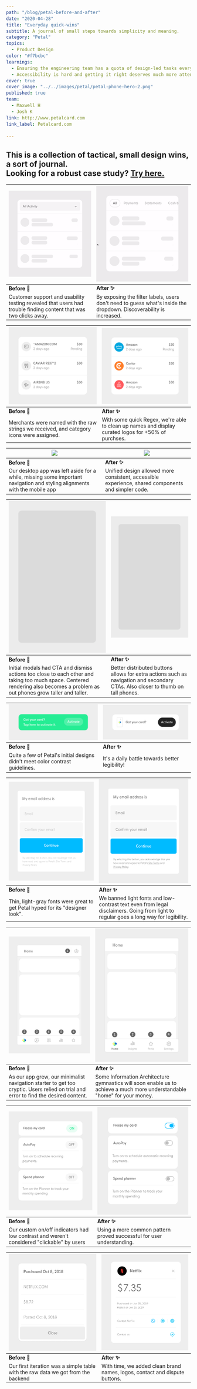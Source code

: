 ```yaml
---
path: "/blog/petal-before-and-after"
date: "2020-04-28"
title: "Everyday quick-wins"
subtitle: A journal of small steps towards simplicity and meaning.
category: "Petal"
topics:
  - Product Design
color: "#f7bcbc"
learnings:
  - Ensuring the engineering team has a quota of design-led tasks every sprint was essential to getting some of this work prioritized.
  - Accessibility is hard and getting it right deserves much more attention and resources than some small teams have.
cover: true
cover_image: "../../images/petal/petal-phone-hero-2.png"
published: true
team:
  - Maxwell H
  - Josh K
link: http://www.petalcard.com
link_label: Petalcard.com

---
```


## This is a collection of tactical, small design wins, a sort of journal. <br> Looking for a robust case study? [Try here.](/blog/nubank/nuconta)

| <img src="../../images/petal/before-and-after/filters-before.gif"> | <img src="../../images/petal/before-and-after/filters-after-3.gif"> | 
|--------- | --------|
| __Before 🤔__        |__After ✨__         |
| Customer support and usability testing revealed that users had trouble finding content that was two clicks away. | By exposing the filter labels, users don't need to guess what's inside the dropdown. Discoverability is increased. | 

| ![](../../images/petal/before-and-after/feedItems-before.png) | ![](../../images/petal/before-and-after/feedItems-after.png) | 
|--------- | --------|
| __Before 🤔__        |__After ✨__         |
| Merchants were named with the raw strings we received, and category icons were assigned. | With some quick Regex, we're able to clean up names and display curated logos for +50% of purchses. | 

| ![](../../images/petal/before-and-after/desktop-before.png) | ![](../../images/petal/before-and-after/desktop-after.png) | 
|--------- | --------|
| __Before 🤔__        |__After ✨__         |
| Our desktop app was left aside for a while, missing some important navigation and styling alignments with the mobile app | Unified design allowed more consistent, accessible experience, shared components and simpler code.  | 

| ![](../../images/petal/before-and-after/modals-before-12.gif) | ![](../../images/petal/before-and-after/modals-after-12.gif) | 
|--------- | --------|
| __Before 🤔__        |__After ✨__         |
| Initial modals had CTA and dismiss actions too close to each other and taking too much space. Centered rendering also becomes a problem as out phones grow taller and taller. | Better distributed buttons allows for extra actions such as navigation and secondary CTAs. Also closer to thumb on tall phones. |


| ![](../../images/petal/before-and-after/toast-before.png) | ![](../../images/petal/before-and-after/toast-after.png) | 
|--------- | --------|
| __Before 🤔__        |__After ✨__         |
| Quite a few of Petal's initial designs didn't meet color contrast guidelines.   | It's a daily battle towards better legibility! | 

| ![](../../images/petal/before-and-after/light-fonts-before.png) | ![](../../images/petal/before-and-after/light-fonts-after.png) | 
|--------- | --------|
| __Before 🤔__        |__After ✨__         |
| Thin, light-gray fonts were great to get Petal hyped for its "designer look".  | We banned light fonts and low-contrast text even from legal disclaimers. Going from light to regular goes a long way for legibility.  | 

| ![](../../images/petal/before-and-after/navigation-before-2.png) | ![](../../images/petal/before-and-after/navigation-after-2.png) | 
|--------- | --------|
| __Before 🤔__        |__After ✨__         |
| As our app grew, our minimalist navigation starter to get too cryptic. Users relied on trial and error to find the desired content.   | Some Information Architecture gymnastics will soon enable us to achieve a much more understandable "home" for your money.  | 

| ![](../../images/petal/before-and-after/toggles-before.png) | ![](../../images/petal/before-and-after/toggles-after.png) | 
|--------- | --------|
| __Before 🤔__        |__After ✨__         |
| Our custom on/off indicators had low contrast and weren't considered "clickable" by users  | Using a more common pattern proved successful for user understanding. | 

| ![](../../images/petal/before-and-after/transactions-before-3.png) | ![](../../images/petal/before-and-after/transactions-after-3.png) | 
|--------- | --------|
| __Before 🤔__        |__After ✨__         |
| Our first iteration was a simple table with the raw data we got from the backend  | With time, we added clean brand names, logos, contact and dispute buttons. | 